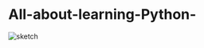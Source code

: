 # All-about-learning-Python-
![sketch](https://user-images.githubusercontent.com/97938514/154060831-777a87f1-cbf6-4d28-bcf1-d6220058aa5d.png)
